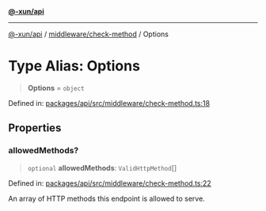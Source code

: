 [**@-xun/api**](../../../README.md)

***

[@-xun/api](../../../README.md) / [middleware/check-method](../README.md) / Options

# Type Alias: Options

> **Options** = `object`

Defined in: [packages/api/src/middleware/check-method.ts:18](https://github.com/Xunnamius/api-utils/blob/1f0c4ddbfee87314a3a69fe0605abddd045878f2/packages/api/src/middleware/check-method.ts#L18)

## Properties

### allowedMethods?

> `optional` **allowedMethods**: `ValidHttpMethod`[]

Defined in: [packages/api/src/middleware/check-method.ts:22](https://github.com/Xunnamius/api-utils/blob/1f0c4ddbfee87314a3a69fe0605abddd045878f2/packages/api/src/middleware/check-method.ts#L22)

An array of HTTP methods this endpoint is allowed to serve.
